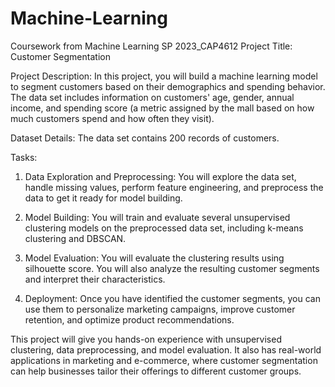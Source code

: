 # Machine-Learning
Coursework from Machine Learning SP 2023_CAP4612
Project Title: Customer Segmentation

Project Description: In this project, you will build a machine learning model to segment customers based on their demographics and spending behavior. The data set includes information on customers' age, gender, annual income, and spending score (a metric assigned by the mall based on how much customers spend and how often they visit).

Dataset Details: The data set contains 200 records of customers.

Tasks:

1) Data Exploration and Preprocessing: You will explore the data set, handle missing values, perform feature engineering, and preprocess the data to get it ready for model building.

2) Model Building: You will train and evaluate several unsupervised clustering models on the preprocessed data set, including k-means clustering and DBSCAN.

3) Model Evaluation: You will evaluate the clustering results using silhouette score. You will also analyze the resulting customer segments and interpret their characteristics.

4) Deployment: Once you have identified the customer segments, you can use them to personalize marketing campaigns, improve customer retention, and optimize product recommendations.

This project will give you hands-on experience with unsupervised clustering, data preprocessing, and model evaluation. It also has real-world applications in marketing and e-commerce, where customer segmentation can help businesses tailor their offerings to different customer groups.
